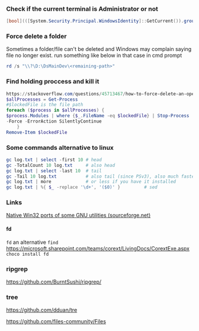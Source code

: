 ### Check if the current terminal is Administrator or not
```powershell
[bool](([System.Security.Principal.WindowsIdentity]::GetCurrent()).groups -match "S-1-5-32-544")
```


### Force delete a folder
Sometimes a folder/file can't be deleted and Windows may complain saying file no longer exist. run something like below in that case in cmd prompt
```powershell
rd /s "\\?\D:\DsMainDev\<remaining-path>"
```

### Find holding proccess and kill it
```powershell
https://stackoverflow.com/questions/45713467/how-to-force-delete-an-open-file-using-powershell
$allProcesses = Get-Process
#$lockedFile is the file path
foreach ($process in $allProcesses) { 
$process.Modules | where {$_.FileName -eq $lockedFile} | Stop-Process
-Force -ErrorAction SilentlyContinue
    }
Remove-Item $lockedFile
```

### Some commands alternative to linux
```powershell
gc log.txt | select -first 10 # head
gc -TotalCount 10 log.txt     # also head
gc log.txt | select -last 10  # tail
gc -Tail 10 log.txt           # also tail (since PSv3), also much faster than above option
gc log.txt | more             # or less if you have it installed
gc log.txt | %{ $_ -replace '\d+', '($0)' }         # sed
```

### Links
[Native Win32 ports of some GNU utilities (sourceforge.net)](http://unxutils.sourceforge.net/)

#### fd
`fd` an alternative `find` https://microsoft.sharepoint.com/teams/corext/LivingDocs/CorextExe.aspx
`choco install fd`

### ripgrep
https://github.com/BurntSushi/ripgrep/

### tree
https://github.com/dduan/tre

https://github.com/files-community/Files
